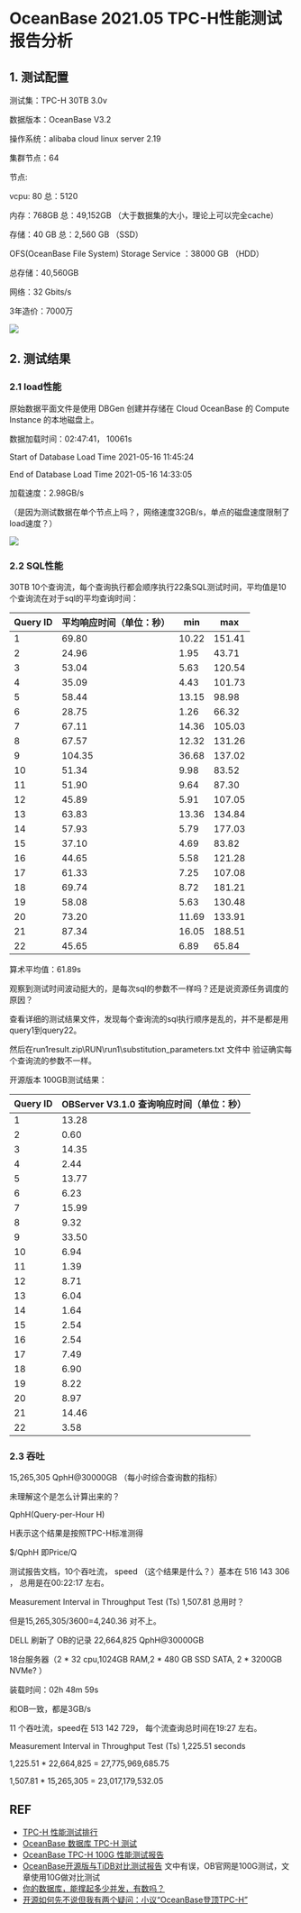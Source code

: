 # OceanBase 2021.05 TPC-H性能测试报告分析



## 1. 测试配置

测试集：TPC-H  30TB  3.0v

数据版本：OceanBase V3.2

操作系统：alibaba cloud linux server 2.19



集群节点：64

节点:

vcpu:  80         总：5120

内存：768GB  总：49,152GB （大于数据集的大小，理论上可以完全cache）

存储：40 GB  总：2,560 GB   （SSD）

OFS(OceanBase File System) Storage Service ：38000 GB （HDD）

总存储：40,560GB

网络：32 Gbits/s



3年造价：7000万

![](oceanbase-tpch测试报告分析图片/Snipaste_2021-08-26_19-15-42.png)

## 2. 测试结果

### 2.1 load性能

原始数据平面文件是使用 DBGen 创建并存储在 Cloud OceanBase 的 Compute Instance 的本地磁盘上。



数据加载时间：02:47:41， 10061s

Start of Database Load Time 2021-05-16 11:45:24 

End of Database Load Time 2021-05-16 14:33:05



加载速度：2.98GB/s

（是因为测试数据在单个节点上吗？，网络速度32GB/s，单点的磁盘速度限制了load速度？）

![](oceanbase-tpch测试报告分析图片/Snipaste_2021-08-26_19-20-44.png)



### 2.2 SQL性能

30TB   10个查询流，每个查询执行都会顺序执行22条SQL测试时间，平均值是10个查询流在对于sql的平均查询时间：

| **Query ID** | 平均响应时间（单位：秒） | min   | max    |
| ------------ | ------------------------ | ----- | ------ |
| 1            | 69.80                    | 10.22 | 151.41 |
| 2            | 24.96                    | 1.95  | 43.71  |
| 3            | 53.04                    | 5.63  | 120.54 |
| 4            | 35.09                    | 4.43  | 101.73 |
| 5            | 58.44                    | 13.15 | 98.98  |
| 6            | 28.75                    | 1.26  | 66.32  |
| 7            | 67.11                    | 14.36 | 105.03 |
| 8            | 67.57                    | 12.32 | 131.26 |
| 9            | 104.35                   | 36.68 | 137.02 |
| 10           | 51.34                    | 9.98  | 83.52  |
| 11           | 51.90                    | 9.64  | 87.30  |
| 12           | 45.89                    | 5.91  | 107.05 |
| 13           | 63.83                    | 13.36 | 134.84 |
| 14           | 57.93                    | 5.79  | 177.03 |
| 15           | 37.10                    | 4.69  | 83.82  |
| 16           | 44.65                    | 5.58  | 121.28 |
| 17           | 61.33                    | 7.25  | 107.08 |
| 18           | 69.74                    | 8.72  | 181.21 |
| 19           | 58.08                    | 5.63  | 130.48 |
| 20           | 73.20                    | 11.69 | 133.91 |
| 21           | 87.34                    | 16.05 | 188.51 |
| 22           | 45.65                    | 6.89  | 65.84  |

算术平均值：61.89s

观察到测试时间波动挺大的，是每次sql的参数不一样吗？还是说资源任务调度的原因？

查看详细的测试结果文件，发现每个查询流的sql执行顺序是乱的，并不是都是用query1到query22。

然后在run1result.zip\RUN\run1\substitution_parameters.txt 文件中 验证确实每个查询流的参数不一样。



开源版本 100GB测试结果：

| **Query ID** | OBServer V3.1.0 查询响应时间（单位：秒） |
| ------------ | ---------------------------------------- |
| 1            | 13.28                                    |
| 2            | 0.60                                     |
| 3            | 14.35                                    |
| 4            | 2.44                                     |
| 5            | 13.77                                    |
| 6            | 6.23                                     |
| 7            | 15.99                                    |
| 8            | 9.32                                     |
| 9            | 33.50                                    |
| 10           | 6.94                                     |
| 11           | 1.39                                     |
| 12           | 8.71                                     |
| 13           | 6.04                                     |
| 14           | 1.64                                     |
| 15           | 2.54                                     |
| 16           | 2.54                                     |
| 17           | 7.49                                     |
| 18           | 6.90                                     |
| 19           | 8.22                                     |
| 20           | 8.97                                     |
| 21           | 14.46                                    |
| 22           | 3.58                                     |



### 2.3 吞吐

15,265,305 QphH@30000GB （每小时综合查询数的指标）

未理解这个是怎么计算出来的？

 QphH(Query-per-Hour H)

H表示这个结果是按照TPC-H标准测得

$/QphH 即Price/Q



测试报告文档，10个吞吐流， speed （这个结果是什么？）基本在 516 143 306 ， 总用是在00:22:17 左右。



Measurement Interval in Throughput Test (Ts) 1,507.81  总用时？

但是15,265,305/3600=4,240.36 对不上。





DELL 刷新了 OB的记录 22,664,825 QphH@30000GB

18台服务器（2 * 32 cpu,1024GB RAM,2 * 480 GB SSD SATA, 2 * 3200GB NVMe? ）



装载时间：02h 48m 59s

和OB一致，都是3GB/s

11 个吞吐流，speed在 513 142 729， 每个流查询总时间在19:27 左右。



Measurement Interval in Throughput Test (Ts) 1,225.51 seconds



1,225.51 * 22,664,825  = 27,775,969,685.75

1,507.81 * 15,265,305 = 23,017,179,532.05



## REF

- [TPC-H 性能测试排行](http://tpc.org/tpch/results/tpch_perf_results5.asp?resulttype=all)
- [OceanBase 数据库 TPC-H 测试](https://open.oceanbase.com/docs/community/oceanbase-database/V3.1.0/tpch-test-for-oceanbase)
- [OceanBase TPC-H 100G 性能测试报告](https://open.oceanbase.com/docs/community/oceanbase-database/V3.1.0/wtu4kv)
- [OceanBase开源版与TiDB对比测试报告](https://mp.weixin.qq.com/s/1_4z1qU0EfM4Bimk5ddh2Q) 文中有误，OB官网是100G测试，文章使用10G做对比测试
- [你的数据库，能撑起多少并发，有数吗？](https://zhuanlan.zhihu.com/p/265188868)
- [开源如何先不说但我有两个疑问：小议“OceanBase登顶TPC-H”](https://zhuanlan.zhihu.com/p/377843752)


